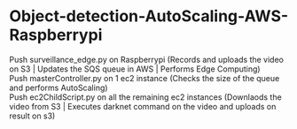 # Object-detection-AutoScaling-AWS-Raspberrypi

Push surveillance_edge.py on Raspberrypi (Records and uploads the video on S3 | Updates the SQS queue in AWS | Performs Edge Computing) <br/>
Push masterController.py on 1 ec2 instance (Checks the size of the queue and performs AutoScaling)</br>
Push ec2ChildScript.py on all the remaining ec2 instances (Downlaods the video from S3 | Executes darknet command on the video and uploads on result on s3)
